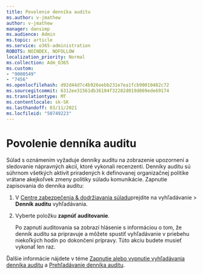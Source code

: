 ```yaml
---
title: Povolenie denníka auditu
ms.author: v-jmathew
author: v-jmathew
manager: dansimp
ms.audience: Admin
ms.topic: article
ms.service: o365-administration
ROBOTS: NOINDEX, NOFOLLOW
localization_priority: Normal
ms.collection: Adm_O365
ms.custom:
- "9000549"
- "7456"
ms.openlocfilehash: d92d44d7c4b926eebb231e7ea1fcb90010482c72
ms.sourcegitcommit: 6312ee31561db36104f32282d019d069ede69174
ms.translationtype: MT
ms.contentlocale: sk-SK
ms.lasthandoff: 03/11/2021
ms.locfileid: "50749223"
---
```

# <a name="enable-the-audit-log"></a>Povolenie denníka auditu

Súlad s oznámením vyžaduje denníky auditu na zobrazenie upozornení a sledovanie nápravných akcií, ktoré vykonali recenzenti. Denníky auditu sú súhrnom všetkých aktivít priradených k definovanej organizačnej politike vrátane akejkoľvek zmeny politiky súladu komunikácie. Zapnutie zapisovania do denníka auditu:

1. V [Centre zabezpečenia & dodržiavania súladu](https://go.microsoft.com/fwlink/?linkid=2101341)prejdite na vyhľadávanie   >  **Denník auditu** vyhľadávania.
2. Vyberte položku **zapnúť auditovanie**.

    Po zapnutí auditovania sa zobrazí hlásenie s informáciou o tom, že denník auditu sa pripravuje a môžete spustiť vyhľadávanie v priebehu niekoľkých hodín po dokončení prípravy. Túto akciu budete musieť vykonať len raz.

Ďalšie informácie nájdete v téme [Zapnutie alebo vypnutie vyhľadávania denníka auditu](https://go.microsoft.com/fwlink/?linkid=2129077) a [Prehľadávanie denníka auditu](https://go.microsoft.com/fwlink/?linkid=2123729).
